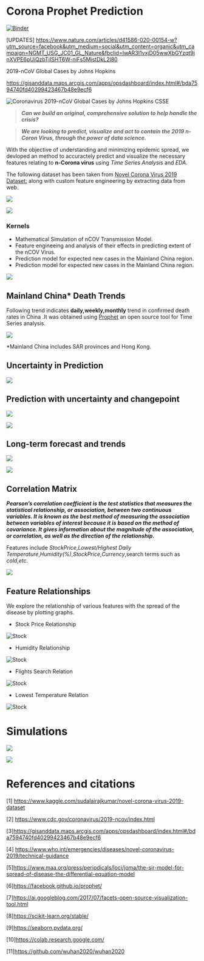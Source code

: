# Corona Prophet Prediction

[![Binder](https://mybinder.org/badge_logo.svg)](https://mybinder.org/v2/gh/EXYNOS-999/corona_prophet/master)

[UPDATES] https://www.nature.com/articles/d41586-020-00154-w?utm_source=facebook&utm_medium=social&utm_content=organic&utm_campaign=NGMT_USG_JC01_GL_Nature&fbclid=IwAR3I1vxjD05wwXbGYzqt9jnXVPE6pUiQzbTjISHT6W-niFs5MistDkL2l80

2019-nCoV Global Cases by Johns Hopkins

https://gisanddata.maps.arcgis.com/apps/opsdashboard/index.html#/bda7594740fd40299423467b48e9ecf6

![Coronavirus 2019-nCoV Global Cases by Johns Hopkins CSSE](media/interactive_map.png)

>***Can we build an original, comprehensive solution to help handle the crisis?***

>***We are looking to predict, visualize and act to contain the 2019 n-Coron Virus, through the power of data science.***

With the objective of understanding and minimizing epidemic spread, we devloped an method to accuractely predict and visualize the necessary features relating to **n-Corona virus** using *Time Series Analysis* and *EDA*.

The following dataset has been taken from 
[Novel Corona Virus 2019 Dataset:](https://www.kaggle.com/sudalairajkumar/novel-corona-virus-2019-dataset) along with custom feature engineering by extracting data from web.

![](media/dataset_viz_0.png)

![](media/dataset_viz_1.png)



### Kernels 

* Mathematical Simulation of nCOV Transmission Model.
* Feature engineeing and analysis of their effects in predicting extent of the nCOV Virus.
* Prediction model for expected new cases in the Mainland China region. 
* Prediction model for expected new cases in the Mainland China region.

![](media/prophet.jpg)



## Mainland China* Death Trends

Following trend indicates **daily,weekly,monthly** trend in confirmed death rates in China .It was obtained using [Prophet](https://facebook.github.io/prophet/) an open source tool for Time Series analysis.

![](media/china/trend_chart_china.png)

*Mainland China includes SAR provinces and Hong Kong.

## Uncertainty in Prediction


![](media/china/uncerntainty_prediction.png)

## Prediction with uncertainty and changepoint  

![](media/prediction_with_uncertainty.png)


![](media/changepoint.png)

## Long-term forecast and trends

![](media/long_term_forecast.png)

![](media/trend.png)

## Correlation Matrix 

**_Pearson’s correlation coefficient is the test statistics that measures the statistical relationship, or association, between two continuous variables.  It is known as the best method of measuring the association between variables of interest because it is based on the method of covariance.  It gives information about the magnitude of the association, or correlation, as well as the direction of the relationship._**

Features include  *StockPrice*,*Lowest/Highest Daily Temperature*,*Humidity(%)*,*StockPrice*,*Currency*,search terms such as *cold,etc*.

![](media/Feature_Correlation_Matrix.png)


## Feature Relationships
We explore the relationship of various features with the spread of the disease  by plotting graphs.

- Stock Price Relationship

![Stock](media/StocksEU.png)


-  Humidity  Relationship

![Stock](media/Humidity.png)


-  Flights Search  Relation

![Stock](media/CDvsFlights.png)


-  Lowest Temperature  Relation

![Stock](media/CDvsFlights.png)

# Simulations

![](media/epidemic_simulation.gif)



![](media/infection_V6.gif)



# References and citations 

[1] https://www.kaggle.com/sudalairajkumar/novel-corona-virus-2019-dataset

[2] https://www.cdc.gov/coronavirus/2019-ncov/index.html

[3]https://gisanddata.maps.arcgis.com/apps/opsdashboard/index.html#/bda7594740fd40299423467b48e9ecf6

[4] https://www.who.int/emergencies/diseases/novel-coronavirus-2019/technical-guidance

[5]https://www.maa.org/press/periodicals/loci/joma/the-sir-model-for-spread-of-disease-the-differential-equation-model

[6]https://facebook.github.io/prophet/

[7]https://ai.googleblog.com/2017/07/facets-open-source-visualization-tool.html

[8]https://scikit-learn.org/stable/

[9]https://seaborn.pydata.org/

[10]https://colab.research.google.com/

[11]https://github.com/wuhan2020/wuhan2020





